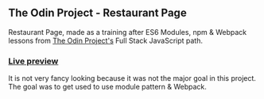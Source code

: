 ## The Odin Project - Restaurant Page

Restaurant Page, made as a training after ES6 Modules, npm & Webpack lessons from [The Odin Project's](https://www.theodinproject.com/) Full Stack JavaScript path.

### [Live preview](https://bartek8b.github.io/zzz-odin-restaurant-page/)

It is not very fancy looking because it was not the major goal in this project. The goal was to get used to use module pattern & Webpack.

